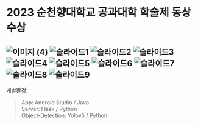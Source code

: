 # 2023 순천향대학교 공과대학 학술제 동상 수상
![이미지 (4)](https://github.com/karist7/kickboard_app/assets/49408613/fcbbf094-3c79-438f-89e0-7f0e8b2cb26a)
![슬라이드1](https://github.com/karist7/kickboard_app/assets/49408613/e9850620-7f64-4a2b-b6e2-e424c65c6c5e)
![슬라이드2](https://github.com/karist7/kickboard_app/assets/49408613/8493198d-62b2-4f8d-bd9b-1a5a4dc64f27)
![슬라이드3](https://github.com/karist7/kickboard_app/assets/49408613/b3801689-a04e-4f94-809a-4c8bbb034aa4)
![슬라이드4](https://github.com/karist7/kickboard_app/assets/49408613/631253ef-fb70-486f-9ef5-abc790631257)
![슬라이드5](https://github.com/karist7/kickboard_app/assets/49408613/2213b1f2-fe78-4924-8369-458688adc8af)
![슬라이드6](https://github.com/karist7/kickboard_app/assets/49408613/ae660aa5-bf1d-41ab-9a08-ce224a0176f2)
![슬라이드7](https://github.com/karist7/kickboard_app/assets/49408613/84a44e1e-b771-4f6c-97aa-f52cef755b07)
![슬라이드8](https://github.com/karist7/kickboard_app/assets/49408613/6ed02ede-5c40-4f65-8837-dc73ea58ad7e)
![슬라이드9](https://github.com/karist7/kickboard_app/assets/49408613/26065b70-1688-484e-944d-896dc34e079a)
---
<p data-ke-size="size16" style="text-align: left;">개발환경: </p>
<blockquote data-ke-style="style3">
  App: Android Studio / Java
 <br>Server: Flask / Python 
 <br>Object-Detection: Yolov5 / Python 
 
</blockquote>

